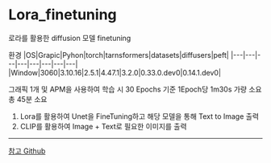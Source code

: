 # Lora_finetuning
로라를 활용한 diffusion 모델 finetuning

환경
|OS|Grapic|Pyhon|torch|tarnsformers|datasets|diffusers|peft|
|---|---|---|---|---|---|---|---|
|Window|3060|3.10.16|2.5.1|4.47.1|3.2.0|0.33.0.dev0|0.14.1.dev0|

그래픽 1개 및 APM을 사용하여 학습 시 30 Epochs 기준 1Epoch당 1m30s 가량 소요 총 45분 소요

1. Lora를 활용하여 Unet을 FineTuning하고 해당 모델을 통해 Text to Image 출력
2. CLIP를 활용하여 Image + Text로 필요한 이미지를 출력

---
[참고 Github](https://github.com/metamath1/pytorch-stable-diffusion-fine-tuning/blob/main/02-sd_lora_finetuning.ipynb)
